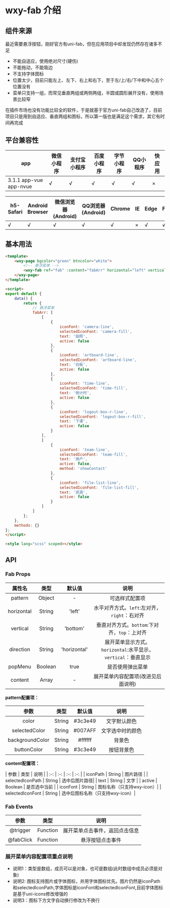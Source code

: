 # wxy-fab 介绍

## 组件来源

最近需要悬浮按钮，刚好官方有uni-fab，但在应用项目中却发现仍然存在诸多不足

- 不能自适应，使用绝对尺寸(硬伤)
- 不能拖动，不能吸边
- 不支持字体图标
- 位置太少，目前只能左上、左下、右上和右下，至于左/上/右/下中和中心五个位置没有
- 菜单只支持一组，而常见垂直两组或两侧两组，半圆或圆形展开没有，使用场景比较窄

在插件市场也没有功能比较全的软件，于是就基于官方uni-fab自己改造了，目前项目只是用到自适应、垂直两组和图标，所以第一版也是满足这个需求，其它有时间再完成

## 平台兼容性

<table>
<thead>
<tr>
<th>app</th>
<th>微信小程序</th>
<th>支付宝小程序</th>
<th>百度小程序</th>
<th>字节小程序</th>
<th>QQ小程序</th>
<th>快应用</th>
</tr>
</thead>
<tbody>
<tr>
<td>3.1.1 app-vue app-nvue</td>
<td>√</td>
<td>√</td>
<td>√</td>
<td>√</td>
<td>√</td>
<td>×</td>
</tr>
</tbody>
</table>
<table>
<thead>
<tr>
<th>h5-Safari</th>
<th>Android Browser</th>
<th>微信浏览器(Android)</th>
<th>QQ浏览器(Android)</th>
<th>Chrome</th>
<th>IE</th>
<th>Edge</th>
<th>Firefox</th>
<th>pc-Safari</th>
</tr>
</thead>
<tbody>
<tr>
<td>√</td>
<td>√</td>
<td>√</td>
<td>√</td>
<td>√</td>
<td>×</td>
<td>√</td>
<td>√</td>
<td>√</td>
</tr>
</tbody>
</table>

## 基本用法

```html
<template>
	<wxy-page bgcolor="green" btncolor="white">
		<!-- 悬浮菜单 -->
		<wxy-fab ref="fab" :content="fabArr" horizontal="left" vertical="bottom" />
	</wxy-page>
</template>

<script>
export default {
	data() {
		return {
			// 悬浮菜单
			fabArr: [
				[
					{
						iconFont: 'camera-line',
						selectedIconFont: 'camera-fill',
						text: '拍照',
						active: false
					},
					{
						iconFont: 'artboard-line',
						selectedIconFont: 'artboard-line',
						text: '白板',
						active: false
					},
					{
						iconFont: 'time-line',
						selectedIconFont: 'time-fill',
						text: '倒计时',
						active: false
					},
					{
						iconFont: 'logout-box-r-line',
						selectedIconFont: 'logout-box-r-fill',
						text: '下课',
						active: false
					}
				],
				[
					{
						iconFont: 'team-line',
						selectedIconFont: 'team-fill',
						text: '用户',
						active: false,
						method: 'showContact'
					},
					{
						iconFont: 'file-list-line',
						selectedIconFont: 'file-list-fill',
						text: '资源',
						active: false
					}
				]
			]
		};
	},
	methods: {}
};
</script>

<style lang="scss" scoped></style>
```

## API

### Fab Props

|  属性名	|    类型	| 默认值		| 说明															|
| :-:		| :-:		| :-:			| :-:															|
| pattern	| Object	| -				| 可选样式配置项												|
| horizontal| String	| 'left'		| 水平对齐方式。`left`:左对齐，`right`：右对齐					|
| vertical	| String	| 'bottom'		| 垂直对齐方式。`bottom`:下对齐，`top`：上对齐					|
| direction	| String	| 'horizontal'	| 展开菜单显示方式。`horizontal`:水平显示，`vertical`：垂直显示	|
| popMenu	| Boolean	| true			| 是否使用弹出菜单											|
| content	| Array		| -				| 展开菜单内容配置项(改进见后面说明)|

**pattern配置项：**

|  参数				|    类型	| 默认值	| 说明				|
| :-:				|  :-:		| :-:		| :-:				|
| color				| String	| #3c3e49	| 文字默认颜色		|
| selectedColor		| String	| #007AFF	| 文字选中时的颜色	|
| backgroundColor	| String	| #ffffff	| 背景色			|
| buttonColor		| String	| #3c3e49	| 按钮背景色		|

**content配置项：**

|  参数				|    类型	| 说明			|
| :-:				|  :-:				| :-:		| :-:			|
| iconPath			| String	| 图片路径		|
| selectedIconPath	| String	| 选中后图片路径|
| text				| String	| 文字			|
| active			| Boolean	| 是否选中当前	|
| iconFont			| String	| 图标名称（只支持wxy-icon）|
| selectedIconFont	| String	| 选中后图标名称（只支持wxy-icon）|

### Fab Events

|  参数		|    类型	| 说明							|
| :-:		|  :-:		| :-:							|
| @trigger	| Function	| 展开菜单点击事件，返回点击信息|
| @fabClick	| Function	| 悬浮按钮点击事件	
	
### 展开菜单内容配置项重点说明

- 说明1：类型是数组，成员可以是对象，也可是数组(此时数组中成员必须是对象)
- 说明2: 图标支持图片或字体图标，并用字体图标优先。图片仍然是iconPath和selectedIconPath,字体图标是iconFont和selectedIconFont,目前字体图标是基于uni-icons修改增强的
- 说明3：图标下方文字自动换行修改为不换行


